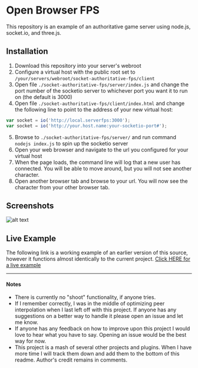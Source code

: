 # Open Browser FPS
This repository is an example of an authoritative game server using node.js, socket.io, and three.js.

## Installation
1. Download this repository into your server's webroot
2. Configure a virtual host with the public root set to `/your/servers/webroot/socket-authoritative-fps/client`
3. Open file `./socket-authoritative-fps/server/index.js` and change the port number of the socketio server to whichever port you want it to run on (the default is 3000)
4. Open file `./socket-authoritative-fps/client/index.html` and change the following line to point to the address of your new virtual host:
```javascript
var socket = io('http://local.serverfps:3000');
var socket = io('http://your.host.name:your-socketio-port#');
```
5. Browse to `./socket-authoritative-fps/server/` and run command `nodejs index.js` to spin up the socketio server
6. Open your web browser and navigate to the url you configured for your virtual host
7. When the page loads, the command line will log that a new user has connected. You will be able to move around, but you will not see another character.
8. Open another browser tab and browse to your url. You will now see the character from your other browser tab.

## Screenshots
![alt text](https://stashcube.com/fpstest/github_screenshot_001.jpg)

## Live Example
The following link is a working example of an earlier version of this source, however it functions almost identically to the current project.
[Click HERE for a live example](https://stashcube.com/fpstest/1/)

___

#### Notes
* There is currently no "shoot" functionality, if anyone tries.
* If I remember correctly, I was in the middle of optimizing peer interpolation when I last left off with this project. If anyone has any suggestions on a better way to handle it please open an issue and let me know.
* If anyone has any feedback on how to improve upon this project I would love to hear what you have to say. Opening an issue would be the best way for now.
* This project is a mash of several other projects and plugins. When I have more time I will track them down and add them to the bottom of this readme. Author's credit remains in comments.
